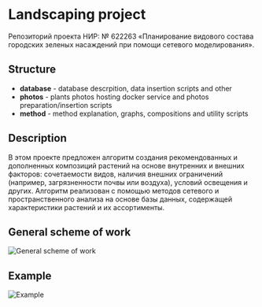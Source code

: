 # Landscaping project

Репозиторий проекта НИР: № 622263 «Планирование видового состава городских зеленых насаждений при помощи сетевого моделирования».

## Structure

- **database** - database descrpition, data insertion scripts and other
- **photos** - plants photos hosting docker service and photos preparation/insertion scripts
- **method** - method explanation, graphs, compositions and utility scripts

## Description

В этом проекте предложен алгоритм создания рекомендованных и дополненных композиций растений на основе внутренних и внешних факторов: сочетаемости видов, наличия внешних ограничений (например, загрязненности почвы или воздуха), условий освещения и других. Алгоритм реализован с помощью методов сетевого и пространственного анализа на основе базы данных, содержащей характеристики растений и их ассортименты.

## General scheme of work

![General scheme of work](https://news.egov.itmo.ru/photo/algoritm_nahozhdeniya_kompozicij_rastenij-1.png) 

## Example

![Example](https://news.egov.itmo.ru/photo/2023-02-15_131219.jpg) 

 
